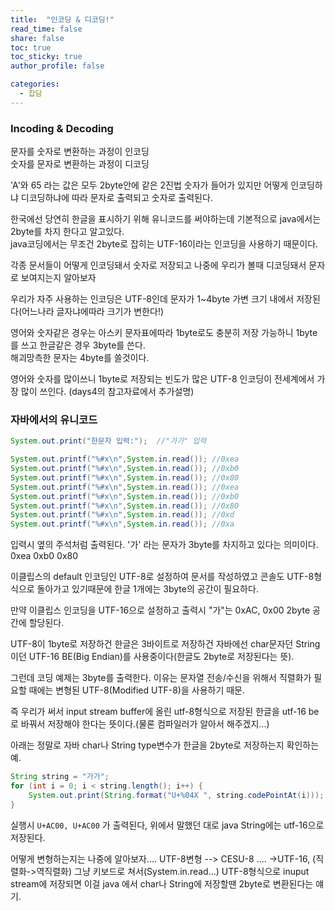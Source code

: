 ```yaml
---
title:  "인코딩 & 디코딩!"
read_time: false
share: false
toc: true
toc_sticky: true
author_profile: false

categories:
  - 잡담
---
```


### Incoding & Decoding

문자를 숫자로 변환하는 과정이 인코딩  
숫자를 문자로 변환하는 과정이 디코딩  

'A'와 65 라는 값은 모두 2byte안에 같은 2진법 숫자가 들어가 있지만
어떻게 인코딩하냐 디코딩하냐에 따라 문자로 출력되고 숫자로 출력된다.

한국에선 당연히 한글을 표시하기 위해 유니코드를 써야하는데 기본적으로 java에서는 2byte를 차지 한다고 알고있다.  
java코딩에서는 무조건 2byte로 잡히는 UTF-16이라는 인코딩을 사용하기 때문이다.  

각종 문서들이 어떻게 인코딩돼서 숫자로 저장되고
나중에 우리가 볼때 디코딩돼서 문자로 보여지는지 알아보자  

우리가 자주 사용하는 인코딩은 UTF-8인데 문자가 1~4byte 가변 크기 내에서 저장된다(어느나라 글자냐에따라 크기가 변한다!)  

영어와 숫자같은 경우는 아스키 문자표에따라 1byte로도 충분히 저장 가능하니 1byte를 쓰고 한글같은 경우 3byte를 쓴다.  
해괴망측한 문자는 4byte를 쓸것이다.  


영어와 숫자를 많이쓰니 1byte로 저장되는 빈도가 많은 UTF-8 인코딩이 전세계에서 가장 많이 쓰인다. (days4의 참고자료에서 추가설명)


### 자바에서의 유니코드

```java
System.out.print("한문자 입력:");  //"가가" 입력

System.out.printf("%#x\n",System.in.read()); //0xea
System.out.printf("%#x\n",System.in.read()); //0xb0
System.out.printf("%#x\n",System.in.read()); //0x80
System.out.printf("%#x\n",System.in.read()); //0xea
System.out.printf("%#x\n",System.in.read()); //0xb0
System.out.printf("%#x\n",System.in.read()); //0x80
System.out.printf("%#x\n",System.in.read()); //0xd
System.out.printf("%#x\n",System.in.read()); //0xa
```

입력시 옆의 주석처럼 출력된다. '가' 라는 문자가 3byte를 차지하고 있다는 의미이다. 0xea 0xb0 0x80  

이클립스의 default 인코딩인 UTF-8로 설정하여 문서를 작성하였고 콘솔도
UTF-8형식으로 돌아가고 있기때문에 한글 1개에는 3byte의 공간이 필요하다.  

만약 이클립스 인코딩을 UTF-16으로 설정하고 출력시 "가"는 0xAC, 0x00
2byte 공간에 할당된다.

UTF-8이 1byte로 저장하건 한글은 3바이트로 저장하건 자바에선 char문자던 String이던 UTF-16 BE(Big Endian)를 사용중이다(한글도 2byte로 저장된다는 뜻).  

그런데 코딩 예제는 3byte를 출력한다. 이유는 문자열 전송/수신을 위해서 직렬화가 필요할 때에는 변형된 UTF-8(Modified UTF-8)을 사용하기 때문.  

즉 우리가 써서 input stream buffer에 올린 utf-8형식으로 저장된 한글을
utf-16 be로 바꿔서 저장해야 한다는 뜻이다.(물론 컴파일러가 알아서 해주겠지...)



아래는 정말로 자바 char나 String type변수가 한글을 2byte로 저장하는지 확인하는 예.

```java
String string = "가가";  
for (int i = 0; i < string.length(); i++) {  
    System.out.print(String.format("U+%04X ", string.codePointAt(i)));
}
```

실행시 ```U+AC00, U+AC00``` 가 출력된다, 위에서 말했던 대로 java String에는
utf-16으로 저장된다.

어떻게 변형하는지는 나중에 알아보자....
UTF-8변형 --> CESU-8 .... ->UTF-16,   (직렬화->역직렬화)
그냥 키보드로 쳐서(System.in.read...) UTF-8형식으로 inuput stream에 저장되면 이걸 java 에서 char나 String에 저장할땐 2byte로 변환된다는 얘기.